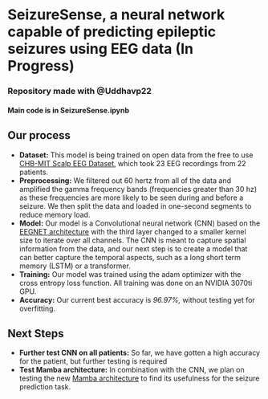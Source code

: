 # SeizureSense, a neural network capable of predicting epileptic seizures using EEG data (In Progress)
### Repository made with @Uddhavp22
#### Main code is in SeizureSense.ipynb
## Our process
- **Dataset:** This model is being trained on open data from the free to use [CHB-MIT Scalp EEG Dataset](https://physionet.org/content/chbmit/1.0.0/chb01/#files-panel), which took 23 EEG recordings from 22 patients.
- **Preprocessing:** We filtered out 60 hertz from all of the data and amplified the gamma frequency bands (frequencies greater than 30 hz) as these frequencies are more likely to be seen during and before a seizure. We then split the data and loaded in one-second segments to reduce memory load.
- **Model:** Our model is a Convolutional neural network (CNN) based on the [EEGNET architecture](https://arxiv.org/abs/1611.08024) with the third layer changed to a smaller kernel size to iterate over all channels. The CNN is meant to capture spatial information from the data, and our next step is to create a model that can better capture the temporal aspects, such as a long short term memory (LSTM) or a transformer.
- **Training:** Our model was trained using the adam optimizer with the cross entropy loss function. All training was done on an NVIDIA 3070ti GPU.
- **Accuracy:** Our current best accuracy is *96.97%,* without testing yet for overfitting.
## Next Steps
- **Further test CNN on all patients:** So far, we have gotten a high accuracy for the patient, but further testing is required
- **Test Mamba architecture:** In combination with the CNN, we plan on testing the new [Mamba architecture](https://arxiv.org/ftp/arxiv/papers/2312/2312.00752.pdf) to find its usefulness for the seizure prediction task.
